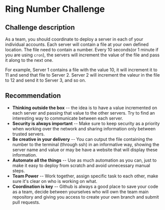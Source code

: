 # Ring Number Challenge

## Challenge description

As a team, you should coordinate to deploy a server in each of your individual accounts. Each server will contain a file at your own defined location. The file need to contain a number. Every 10 seconds(or 1 minute if you are using `cron`), the servers will increment the value of the file and pass it along to the next one.

For example, Server 1 contains a file with the value 10, it will increment it to 11 and send that file to Server 2. Server 2 will increment the valeur in the file to 12 and send it to Server 3, and so on.

## Recommendation
* __Thinking outside the box__ -- the idea is to have a value incremented on each server and passing that value to the other servers. Try to find an interesting way to communicate between each server.
* __Security is always important__ -- Make sure to keep security as a priority when working over the network and sharing information only between trusted servers.
* __Be creative in your delivery__ -- You can output the file containing the number to the terminal (through ssh) in an informative way, showing the server name and value or may be have a website that will display these information.
* __Automate all the things__ -- Use as much automation as you can, just to make it easy to deploy from scratch and avoid unnecessary manual steps.
* __Team Power__ -- Work together, assign specific task to each other, make sure it's clear on who is working on what.
* __Coordination is key__ -- Github is always a good place to save your code as a team, decide between yourselves who will own the team main repository and giving you access to create your own branch and submit pull requests.
